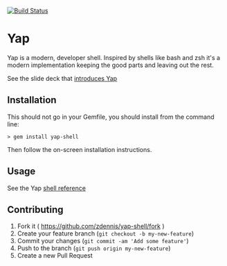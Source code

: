 [![Build Status](https://travis-ci.org/zdennis/yap-shell.svg?branch=master)](https://travis-ci.org/zdennis/yap-shell)

# Yap

Yap is a modern, developer shell. Inspired by shells like bash and zsh it's a modern implementation keeping the good parts and leaving out the rest.

See the slide deck that [introduces Yap](http://slides.com/zdennis/yaptastic-1#/)

## Installation

This should not go in your Gemfile, you should install from the command line:

    > gem install yap-shell

Then follow the on-screen installation instructions.

## Usage

See the Yap [shell reference](https://github.com/zdennis/yap-shell/wiki/ShellReference)

## Contributing

1. Fork it ( https://github.com/zdennis/yap-shell/fork )
2. Create your feature branch (`git checkout -b my-new-feature`)
3. Commit your changes (`git commit -am 'Add some feature'`)
4. Push to the branch (`git push origin my-new-feature`)
5. Create a new Pull Request
